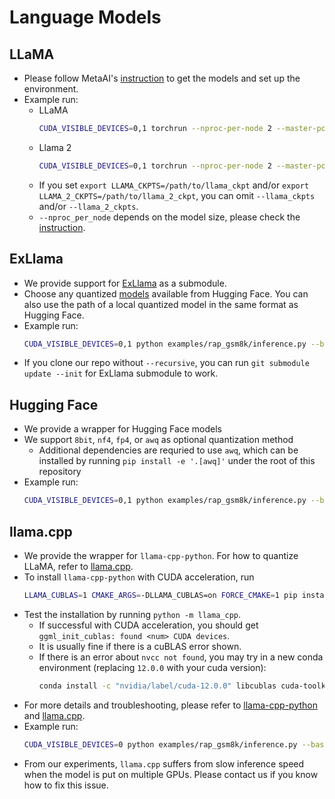 # Language Models
## LLaMA
- Please follow MetaAI's [instruction](https://github.com/facebookresearch/llama) to get the models and set up the environment.
- Example run:
  - LLaMA
    ```bash
    CUDA_VISIBLE_DEVICES=0,1 torchrun --nproc-per-node 2 --master-port 6666 examples/rap_gsm8k/inference.py --base_lm llama --llama_ckpt /path/to/llama_ckpts --llama_size 13B
    ```
  - Llama 2
    ```bash
    CUDA_VISIBLE_DEVICES=0,1 torchrun --nproc-per-node 2 --master-port 6676 examples/rap_gsm8k/inference.py --base_lm llama-2 --llama_2_ckpts /path/to/llama-2-ckpts --llama_size 13B
    ```
  - If you set `export LLAMA_CKPTS=/path/to/llama_ckpt` and/or `export LLAMA_2_CKPTS=/path/to/llama_2_ckpt`, you can omit `--llama_ckpts` and/or `--llama_2_ckpts`.
  - `--nproc_per_node` depends on the model size, please check the [instruction](https://github.com/facebookresearch/llama).

## ExLlama
- We provide support for [ExLlama](https://github.com/turboderp/exllama) as a submodule.
- Choose any quantized [models](https://github.com/turboderp/exllama/blob/master/doc/model_compatibility.md) available from Hugging Face. You can also use the path of a local quantized model in the same format as Hugging Face.
- Example run:
  ```bash
  CUDA_VISIBLE_DEVICES=0,1 python examples/rap_gsm8k/inference.py --base_lm exllama --exllama_model_dir TheBloke/Llama-2-13B-GPTQ --exllama_lora_dir None --exllama_mem_map '[16,22]'
  ```
- If you clone our repo without `--recursive`, you can run `git submodule update --init` for ExLlama submodule to work.

## Hugging Face
- We provide a wrapper for Hugging Face models
- We support `8bit`, `nf4`, `fp4`, or `awq` as optional quantization method
  - Additional dependencies are requried to use `awq`, which can be installed by running `pip install -e '.[awq]'` under the root of this repository
- Example run:
  ```bash
  CUDA_VISIBLE_DEVICES=0,1 python examples/rap_gsm8k/inference.py --base_lm hf --hf_path meta-llama/Llama-2-70b-hf --hf_peft_path None --hf_quantized 'nf4'
  ```

## llama.cpp
- We provide the wrapper for `llama-cpp-python`.
For how to quantize LLaMA, refer to [llama.cpp](https://github.com/ggerganov/llama.cpp).
- To install `llama-cpp-python` with CUDA acceleration, run
    ```bash
    LLAMA_CUBLAS=1 CMAKE_ARGS=-DLLAMA_CUBLAS=on FORCE_CMAKE=1 pip install llama-cpp-python --no-cache-dir --force-reinstall --verbose
    ```
- Test the installation by running `python -m llama_cpp`.
  - If successful with CUDA acceleration, you should get `ggml_init_cublas: found <num> CUDA devices`.
  - It is usually fine if there is a cuBLAS error shown.
  - If there is an error about `nvcc not found`, you may try in a new conda environment (replacing `12.0.0` with your cuda version):
    ```bash
    conda install -c "nvidia/label/cuda-12.0.0" libcublas cuda-toolkit
    ```
- For more details and troubleshooting, please refer to [llama-cpp-python](https://github.com/abetlen/llama-cpp-python) and [llama.cpp](https://github.com/ggerganov/llama.cpp).
- Example run:
  ```bash
  CUDA_VISIBLE_DEVICES=0 python examples/rap_gsm8k/inference.py --base_lm llama.cpp --llama_cpp_path /path/to/13B/ggml-model-q5_0.gguf
  ```
- From our experiments, `llama.cpp` suffers from slow inference speed when the model is put on multiple GPUs. Please contact us if you know how to fix this issue.

